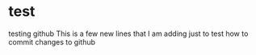 # test
testing github
This is a few new lines that I am adding just to test how to commit changes to github
